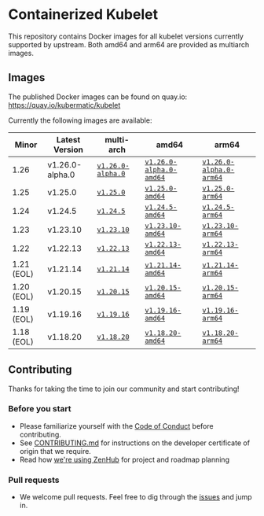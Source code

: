 # Containerized Kubelet

This repository contains Docker images for all kubelet versions currently supported by upstream.
Both amd64 and arm64 are provided as multiarch images.

## Images

The published Docker images can be found on quay.io: https://quay.io/kubermatic/kubelet

Currently the following images are available:

<!-- versions_start -->
| Minor | Latest Version | multi-arch | amd64 | arm64 |
| ----- | ------- | ---------- | ----- | ----- |
| 1.26 | v1.26.0-alpha.0 | [`v1.26.0-alpha.0`](https://quay.io/kubermatic/kubelet:v1.26.0-alpha.0) | [`v1.26.0-alpha.0-amd64`](https://quay.io/kubermatic/kubelet:v1.26.0-alpha.0-amd64) | [`v1.26.0-alpha.0-arm64`](https://quay.io/kubermatic/kubelet:v1.26.0-alpha.0-arm64) |
| 1.25 | v1.25.0 | [`v1.25.0`](https://quay.io/kubermatic/kubelet:v1.25.0) | [`v1.25.0-amd64`](https://quay.io/kubermatic/kubelet:v1.25.0-amd64) | [`v1.25.0-arm64`](https://quay.io/kubermatic/kubelet:v1.25.0-arm64) |
| 1.24 | v1.24.5 | [`v1.24.5`](https://quay.io/kubermatic/kubelet:v1.24.5) | [`v1.24.5-amd64`](https://quay.io/kubermatic/kubelet:v1.24.5-amd64) | [`v1.24.5-arm64`](https://quay.io/kubermatic/kubelet:v1.24.5-arm64) |
| 1.23 | v1.23.10 | [`v1.23.10`](https://quay.io/kubermatic/kubelet:v1.23.10) | [`v1.23.10-amd64`](https://quay.io/kubermatic/kubelet:v1.23.10-amd64) | [`v1.23.10-arm64`](https://quay.io/kubermatic/kubelet:v1.23.10-arm64) |
| 1.22 | v1.22.13 | [`v1.22.13`](https://quay.io/kubermatic/kubelet:v1.22.13) | [`v1.22.13-amd64`](https://quay.io/kubermatic/kubelet:v1.22.13-amd64) | [`v1.22.13-arm64`](https://quay.io/kubermatic/kubelet:v1.22.13-arm64) |
| 1.21 (EOL) | v1.21.14 | [`v1.21.14`](https://quay.io/kubermatic/kubelet:v1.21.14) | [`v1.21.14-amd64`](https://quay.io/kubermatic/kubelet:v1.21.14-amd64) | [`v1.21.14-arm64`](https://quay.io/kubermatic/kubelet:v1.21.14-arm64) |
| 1.20 (EOL) | v1.20.15 | [`v1.20.15`](https://quay.io/kubermatic/kubelet:v1.20.15) | [`v1.20.15-amd64`](https://quay.io/kubermatic/kubelet:v1.20.15-amd64) | [`v1.20.15-arm64`](https://quay.io/kubermatic/kubelet:v1.20.15-arm64) |
| 1.19 (EOL) | v1.19.16 | [`v1.19.16`](https://quay.io/kubermatic/kubelet:v1.19.16) | [`v1.19.16-amd64`](https://quay.io/kubermatic/kubelet:v1.19.16-amd64) | [`v1.19.16-arm64`](https://quay.io/kubermatic/kubelet:v1.19.16-arm64) |
| 1.18 (EOL) | v1.18.20 | [`v1.18.20`](https://quay.io/kubermatic/kubelet:v1.18.20) | [`v1.18.20-amd64`](https://quay.io/kubermatic/kubelet:v1.18.20-amd64) | [`v1.18.20-arm64`](https://quay.io/kubermatic/kubelet:v1.18.20-arm64) |


<!-- versions_end -->

## Contributing

Thanks for taking the time to join our community and start contributing!

### Before you start

* Please familiarize yourself with the [Code of Conduct][3] before contributing.
* See [CONTRIBUTING.md][2] for instructions on the developer certificate of origin that we require.
* Read how [we're using ZenHub][13] for project and roadmap planning

### Pull requests

* We welcome pull requests. Feel free to dig through the [issues][1] and jump in.

[1]: https://github.com/kubermatic/kubelet/issues
[2]: https://github.com/kubermatic/kubelet/blob/main/CONTRIBUTING.md
[3]: https://github.com/kubermatic/kubelet/blob/main/CODE_OF_CONDUCT.md

[11]: https://groups.google.com/forum/#!forum/kubermatic-dev
[12]: https://kubermatic.slack.com/messages/kubelet
[13]: https://github.com/kubermatic/kubelet/blob/main/Zenhub.md
[15]: http://slack.kubermatic.io/

